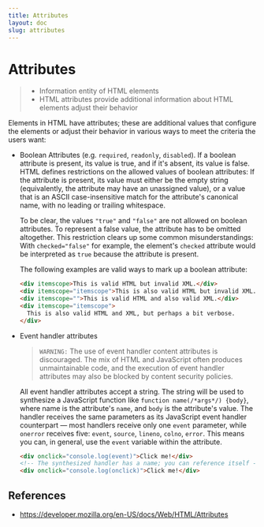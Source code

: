 ```yaml
---
title: Attributes
layout: doc
slug: attributes
---
```

# Attributes

> - Information entity of HTML elements
> - HTML attributes provide additional information about HTML elements adjust their behavior

Elements in HTML have attributes; these are additional values that configure the elements or adjust their behavior in various ways to meet the criteria the users want:

- Boolean Attributes (e.g. `required`, `readonly`, `disabled`). If a boolean attribute is present, its value is true, and if it's absent, its value is false. HTML defines restrictions on the allowed values of boolean attributes: If the attribute is present, its value must either be the empty string (equivalently, the attribute may have an unassigned value), or a value that is an ASCII case-insensitive match for the attribute's canonical name, with no leading or trailing whitespace.

  To be clear, the values `"true"` and `"false"` are not allowed on boolean attributes. To represent a false value, the attribute has to be omitted altogether. This restriction clears up some common misunderstandings: With `checked="false"` for example, the element's `checked` attribute would be interpreted as `true` because the attribute is present.

  The following examples are valid ways to mark up a boolean attribute:

  ```html
  <div itemscope>This is valid HTML but invalid XML.</div>
  <div itemscope="itemscope">This is also valid HTML but invalid XML.</div>
  <div itemscope="">This is valid HTML and also valid XML.</div>
  <div itemscope="itemscope">
    This is also valid HTML and XML, but perhaps a bit verbose.
  </div>
  ```

- Event handler attributes

  > `WARNING:` The use of event handler content attributes is discouraged. The mix of HTML and JavaScript often produces unmaintainable code, and the execution of event handler attributes may also be blocked by content security policies.

  All event handler attributes accept a string. The string will be used to synthesize a JavaScript function like `function name(/*args*/) {body}`, where name is the attribute's `name`, and `body` is the attribute's value. The handler receives the same parameters as its JavaScript event handler counterpart — most handlers receive only one `event` parameter, while `onerror` receives five: `event`, `source`, `lineno`, `colno`, `error`. This means you can, in general, use the `event` variable within the attribute.

  ```html
  <div onclick="console.log(event)">Click me!</div>
  <!-- The synthesized handler has a name; you can reference itself -->
  <div onclick="console.log(onclick)">Click me!</div>
  ```

## References

- https://developer.mozilla.org/en-US/docs/Web/HTML/Attributes
